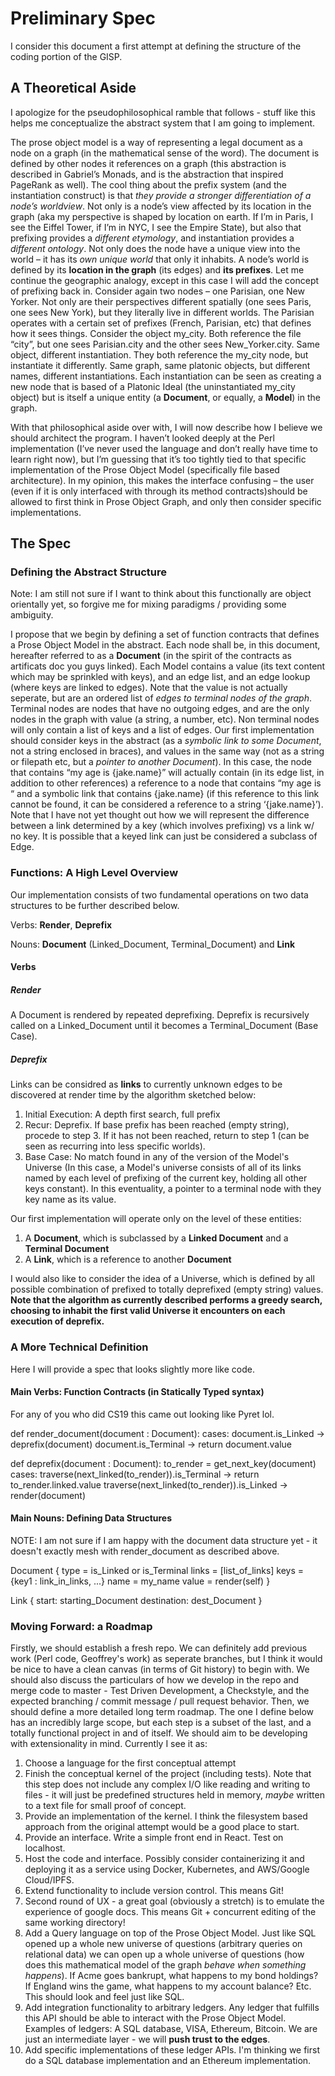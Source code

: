 # Preliminary Spec

I consider this document a first attempt at defining the structure of the coding portion
of the GISP.

## A Theoretical Aside

I apologize for the pseudophilosophical ramble that follows - stuff like this helps me conceptualize the abstract system that I am going to implement.

The prose object model is a way of representing a legal document as a node on a graph (in the mathematical sense of the word). The document is defined by other nodes it references on a graph (this abstraction is described in Gabriel’s Monads, and is the abstraction that inspired PageRank as well). The cool thing about the prefix system (and the instantiation construct) is that *they provide a stronger differentiation of a node’s worldview*. Not only is a node’s view affected by its location in the graph (aka my perspective is shaped by location on earth. If I’m in Paris, I see the Eiffel Tower, if I’m in NYC, I see the Empire State), but also that prefixing provides a *different etymology*, and instantiation provides a *different ontology*. Not only does the node have a unique view into the world – it has its *own unique world* that only it inhabits. A node’s world is defined by its **location in the graph** (its edges) and **its prefixes**. Let me continue the geographic analogy, except in this case I will add the concept of prefixing back in. Consider again two nodes – one Parisian, one New Yorker. Not only are their perspectives different spatially (one sees Paris, one sees New York), but they literally live in different worlds. The Parisian operates with a certain set of prefixes (French, Parisian, etc) that defines how it sees things. Consider the object my_city. Both reference the file “city”, but one sees Parisian.city and the other sees New_Yorker.city. Same object, different instantiation. They both reference the my_city node, but instantiate it differently. Same graph, same platonic objects, but different names, different instantiations. Each instantiation can be seen as creating a new node
that is based of a Platonic Ideal (the uninstantiated my_city object) but is itself a unique entity (a **Document**, or equally, a **Model**) in the graph.

With that philosophical aside over with, I will now describe how I believe we should architect the program. I haven’t looked deeply at the Perl implementation (I’ve never used the language and don’t really have time to learn right now), but I’m guessing that it’s too tightly tied to that specific implementation of the Prose Object Model (specifically file based architecture). In my opinion, this makes the interface confusing – the user (even if it is only interfaced with through its method contracts)should be allowed to first think in Prose Object Graph, and only then consider specific implementations.

## The Spec

### Defining the Abstract Structure

Note: I am still not sure if I want to think about this functionally are object orientally yet, so forgive me for mixing paradigms / providing some ambiguity.

I propose that we begin by defining a set of function contracts that defines a Prose Object Model in the abstract. Each node shall be, in this document, hereafter referred to as a **Document** (in the spirit of the contracts as artificats doc you guys linked). Each Model contains a value (its text content which may be sprinkled with keys), and an edge list, and an edge lookup (where keys are linked to edges). Note that the value is not actually seperate, but are an ordered list of *edges to terminal nodes of the graph*. Terminal nodes are nodes that have no outgoing edges, and are the only nodes in the graph with value (a string, a number, etc). Non terminal nodes will only contain a list of keys and a list of edges. Our first implementation should consider keys in the abstract (as a *symbolic link to some Document*, not a string enclosed in braces), and values in the same way (not as a string or filepath etc, but a *pointer to another Document*). In this case, the node that contains “my age is {jake.name}” will actually contain (in its edge list, in addition to other references) a reference to a node that contains “my age is “ and a symbolic link that contains {jake.name} (if this reference to this link cannot be found, it can be considered a reference to a string ‘{jake.name}’). Note that I have not yet thought out how we will represent the difference between a link determined by a key (which involves prefixing) vs a link w/ no key. It is possible that a keyed link can just be considered a subclass of Edge. 

### Functions: A High Level Overview

Our implementation consists of two fundamental operations on two data structures to be further described below.

Verbs: **Render**, **Deprefix**

Nouns: **Document** (Linked_Document, Terminal_Document) and **Link**

#### Verbs

##### Render

A Document is rendered by repeated deprefixing. Deprefix is recursively called on a Linked_Document until it becomes a Terminal_Document (Base Case).

##### Deprefix

Links can be considred as **links** to currently unknown edges to be discovered at render time by the algorithm sketched below:

1. Initial Execution: A depth first search, full prefix
2. Recur: Deprefix. If base prefix has been reached (empty string), procede to step 3. If it has not been reached, return to step 1 (can be seen as recurring into less specific worlds).
3. Base Case: No match found in any of the version of the Model's Universe (In this case, a Model's universe consists of all of its links named by each level of prefixing of the current key, holding all other keys constant). In this eventuality, a pointer to a terminal node with they key name as its value.

Our first implementation will operate only on the level of these entities:

1. A **Document**, which is subclassed by a **Linked Document** and a **Terminal Document**
2. A **Link**, which is a reference to another **Document**

I would also like to consider the idea of a Universe, which is defined by all possible combination of prefixed to totally deprefixed (empty string) values. **Note that the algorithm as currently described performs a greedy search, choosing to inhabit the first valid Universe it encounters on each execution of deprefix.**

### A More Technical Definition

Here I will provide a spec that looks slightly more like code.

#### Main Verbs: Function Contracts (in Statically Typed syntax)

For any of you who did CS19 this came out looking like Pyret lol.

def render_document(document : Document):
  cases:
    document.is_Linked -> deprefix(document)
    document.is_Terminal -> return document.value

def deprefix(document : Document):
  to_render = get_next_key(document)
  cases:
    traverse(next_linked(to_render)).is_Terminal -> return to_render.linked.value
    traverse(next_linked(to_render)).is_Linked -> render(document)

#### Main Nouns: Defining Data Structures

NOTE: I am not sure if I am happy with the document data structure yet - it doesn't exactly mesh with render_document as described above.

Document {
  type = is_Linked or is_Terminal
  links = [list_of_links]
  keys = {key1 : link_in_links, ...}
  name = my_name
  value = render(self)
}

Link {
  start: starting_Document
  destination: dest_Document
}

### Moving Forward: a Roadmap

Firstly, we should establish a fresh repo. We can definitely add previous work (Perl code, Geoffrey's work) as seperate branches, but I think it would be nice to have a clean canvas (in terms of Git history) to begin with. We should also discuss the particulars of how we develop in the repo and merge code to master - Test Driven Development, a Checkstyle, and the expected branching / commit message / pull request behavior. Then, we should define a more detailed long term roadmap. The one I define below has an incredibly large scope, but each step is a subset of the last, and a totally functional project in and of itself. We should aim to be developing with extensionality in mind. Currently I see it as:

1. Choose a language for the first conceptual attempt
2. Finish the conceptual kernel of the project (including tests). Note that this step does not include any complex I/O like reading and writing to files - it will just be predefined structures held in memory, *maybe* written to a text file for small proof of concept.
3. Provide an implementation of the kernel. I think the filesystem based approach from the original attempt would be a good place to start.
4. Provide an interface. Write a simple front end in React. Test on localhost.
5. Host the code and interface. Possibly consider containerizing it and deploying it as a service using Docker, Kubernetes, and AWS/Google Cloud/IPFS.
6. Extend functionality to include version control. This means Git!
7. Second round of UX - a great goal (obviously a stretch) is to emulate the experience of google docs. This means Git + concurrent editing of the same working directory!
8. Add a Query language on top of the Prose Object Model. Just like SQL opened up a whole new universe of questions (arbitrary queries on relational data) we can open up a whole universe of questions (how does this mathematical model of the graph *behave when something happens*). If Acme goes bankrupt, what happens to my bond holdings? If England wins the game, what happens to my account balance? Etc. This should look and feel just like SQL.
9. Add integration functionality to arbitrary ledgers. Any ledger that fulfills this API should be able to interact with the Prose Object Model. Examples of ledgers: A SQL database, VISA, Ethereum, Bitcoin. We are just an intermediate layer - we will **push trust to the edges**.
10. Add specific implementations of these ledger APIs. I'm thinking we first do a SQL database implementation and an Ethereum implementation.